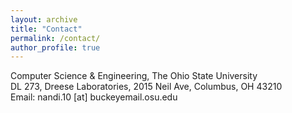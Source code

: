 ```yaml
---
layout: archive
title: "Contact"
permalink: /contact/
author_profile: true
---
```

Computer Science & Engineering, The Ohio State University<br>
DL 273, Dreese Laboratories, 2015 Neil Ave, Columbus, OH 43210<br>
Email: nandi.10 [at] buckeyemail.osu.edu
